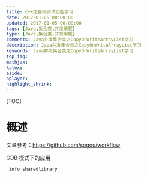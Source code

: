 ```yaml
---
title: C++之基础调试功能学习
date: 2017-01-05 00:00:00
updated: 2017-01-05 00:00:00
tags: [Java,集合类,并发编程]
type: [Java,集合类,并发编程]
comments: Java并发集合类之CopyOnWriteArrayList学习
description: Java并发集合类之CopyOnWriteArrayList学习
keywords: Java并发集合类之CopyOnWriteArrayList学习
top_img:
mathjax:
katex:
aside:
aplayer:
highlight_shrink:
---
```


[TOC]

# 概述

文章参考：https://github.com/sogou/workflow





GDB 模式下的应用

```
 info sharedlibrary
```

